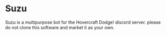 # Suzu
Suzu is a multipurpose bot for the Hovercraft Dodge! discord server.
please do not clone this software and market it as your own.
